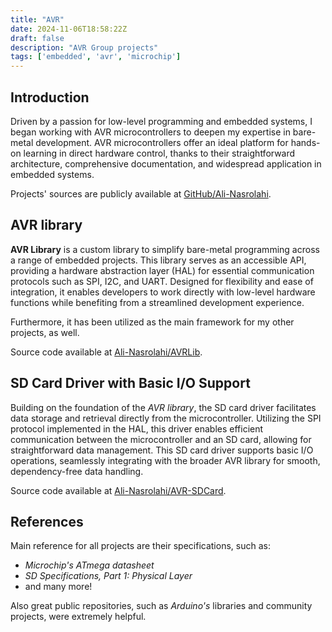 ```yaml
---
title: "AVR"
date: 2024-11-06T18:58:22Z
draft: false
description: "AVR Group projects"
tags: ['embedded', 'avr', 'microchip']
---
```


## Introduction

Driven by a passion for low-level programming and embedded systems, I began working with AVR microcontrollers to deepen my expertise in bare-metal development.
AVR microcontrollers offer an ideal platform for hands-on learning in direct hardware control, thanks to their straightforward architecture, comprehensive documentation,
and widespread application in embedded systems.

Projects' sources are publicly available at [GitHub/Ali-Nasrolahi](https://github.com/Ali-Nasrolahi/).

## AVR library

**AVR Library** is a custom library to simplify bare-metal programming across a range of embedded projects.
This library serves as an accessible API, providing a hardware abstraction layer (HAL) for essential communication protocols such as SPI, I2C, and UART.
Designed for flexibility and ease of integration, it enables developers to work directly with low-level hardware functions while benefiting from a streamlined development experience.

Furthermore, it has been utilized as the main framework for my other projects, as well.

Source code available at [Ali-Nasrolahi/AVRLib](https://github.com/Ali-Nasrolahi/avrlib).

## SD Card Driver with Basic I/O Support

Building on the foundation of the *AVR library*, the SD card driver facilitates data storage and retrieval directly from the microcontroller.
Utilizing the SPI protocol implemented in the HAL, this driver enables efficient communication between the microcontroller and an SD card, allowing for straightforward data management.
This SD card driver supports basic I/O operations, seamlessly integrating with the broader AVR library for smooth, dependency-free data handling.

Source code available at [Ali-Nasrolahi/AVR-SDCard](https://github.com/Ali-Nasrolahi/avr-sdcard).

## References

Main reference for all projects are their specifications, such as:

- *Microchip's ATmega datasheet*
- *SD Specifications, Part 1: Physical Layer*
- and many more!

Also great public repositories, such as *Arduino's* libraries and community projects, were extremely helpful.
